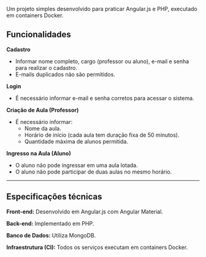 Um projeto simples desenvolvido para praticar Angular.js e PHP, executado em containers Docker.

## Funcionalidades

**Cadastro**
- Informar nome completo, cargo (professor ou aluno), e-mail e senha para realizar o cadastro.
- E-mails duplicados não são permitidos.

**Login**
- É necessário informar e-mail e senha corretos para acessar o sistema.

**Criação de Aula (Professor)**
- É necessário informar:
    - Nome da aula.
    - Horário de início (cada aula tem duração fixa de 50 minutos).
    - Quantidade máxima de alunos permitida.

**Ingresso na Aula (Aluno)**
- O aluno não pode ingressar em uma aula lotada.
- O aluno não pode participar de duas aulas no mesmo horário.

---

## Especificações técnicas

**Front-end:** Desenvolvido em Angular.js com Angular Material.

**Back-end:** Implementado em PHP.

**Banco de Dados:** Utiliza MongoDB.

**Infraestrutura (CI):** Todos os serviços executam em containers Docker.